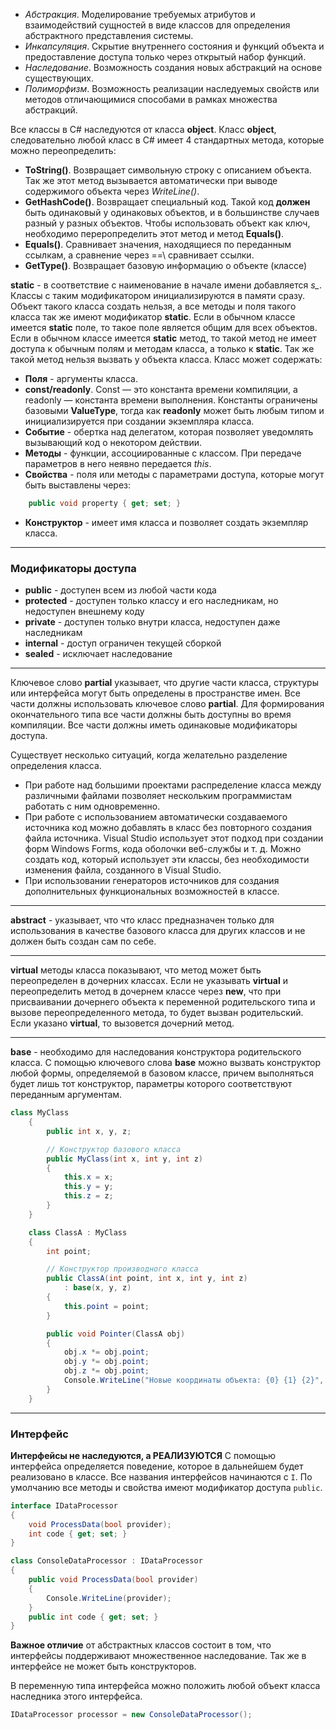 - _Абстракция_. Моделирование требуемых атрибутов и взаимодействий сущностей в виде классов для определения абстрактного представления системы.
- _Инкапсуляция_. Скрытие внутреннего состояния и функций объекта и предоставление доступа только через открытый набор функций.
- _Наследование_. Возможность создания новых абстракций на основе существующих.
- _Полиморфизм_. Возможность реализации наследуемых свойств или методов отличающимися способами в рамках множества абстракций.

Все классы в C# наследуются от класса **object**.
Класс **object**, следовательно любой класс в C# имеет 4 стандартных метода, которые можно переопределить:
- **ToString()**. Возвращает символьную строку с описанием объекта. Так же этот метод вызывается автоматически при выводе содержимого объекта через *WriteLine()*.
- **GetHashCode()**. Возвращает специальный код. Такой код **должен** быть одинаковый у одинаковых объектов, и в большинстве случаев разный у разных объектов. Чтобы использовать объект как ключ, необходимо переропределить этот метод и метод **Equals()**.
- **Equals()**. Сравнивает значения, находящиеся по переданным ссылкам, а  сравнение через \==\ сравнивает ссылки.
- **GetType()**. Возвращает базовую информацию о объекте (классе)

**static** - в соответствие с наименование в начале имени добавляется *s_*. Классы с таким модификатором инициализируются в памяти сразу. Объект такого класса создать нельзя, а все методы и поля такого класса так же имеют модификатор **static**.
Если в обычном классе имеется **static** поле, то такое поле является общим для всех объектов. 
Если в обычном классе имеется **static** метод, то такой метод не имеет доступа к обычным полям и методам класса, а только к **static**. Так же такой метод нельзя вызвать у объекта класса. 
Класс может содержать:
- **Поля** - аргументы класса.
- **const/readonly**. Const — это константа времени компиляции, а readonly — константа времени выполнения. Константы ограничены базовыми **ValueType**, тогда как **readonly** может быть любым типом и инициализируется при создании экземпляра класса.
- **Событие** - обертка над делегатом, которая позволяет уведомлять вызывающий код о некотором действии.
- **Методы** - функции, ассоциированные с классом. При передаче параметров в него неявно передается *this*.
- **Свойства** - поля или методы с параметрами доступа, которые могут быть выставлены через:
```c#
	public void property { get; set; }
```
- **Конструктор** - имеет имя класса и позволяет создать экземпляр класса.
---
### Модификаторы доступа

- **public** - доступен всем из любой части кода
- **protected** - доступен только классу и его наследникам, но недоступен внешнему коду
- **private** - доступен только внутри класса, недоступен даже наследникам
- **internal** - доступ ограничен текущей сборкой
- **sealed** - исключает наследование
--- ---
Ключевое слово **partial** указывает, что другие части класса, структуры или интерфейса могут быть определены в пространстве имен. Все части должны использовать ключевое слово **partial**. Для формирования окончательного типа все части должны быть доступны во время компиляции. Все части должны иметь одинаковые модификаторы доступа.

Существует несколько ситуаций, когда желательно разделение определения класса.
- При работе над большими проектами распределение класса между различными файлами позволяет нескольким программистам работать с ним одновременно.
- При работе с использованием автоматически создаваемого источника код можно добавлять в класс без повторного создания файла источника. Visual Studio использует этот подход при создании форм Windows Forms, кода оболочки веб-службы и т. д. Можно создать код, который использует эти классы, без необходимости изменения файла, созданного в Visual Studio.
- При использовании генераторов источников для создания дополнительных функциональных возможностей в классе.
--- ---
**abstract** - указывает, что что класс предназначен только для использования в качестве базового класса для других классов и не должен быть создан сам по себе.
--- ---
**virtual** методы класса показывают, что метод может быть переопределен в дочерних классах. Если не указывать **virtual** и переопределить метод в дочернем классе через **new**, что при присваивании дочернего объекта к переменной родительского типа и вызове переопределенного метода, то будет вызван родительский. Если указано **virtual**, то вызовется дочерний метод.
--- ---
**base** - необходимо для наследования конструктора родительского класса. С помощью ключевого слова **base** можно вызвать конструктор любой формы, определяемой в базовом классе, причем выполняться будет лишь тот конструктор, параметры которого соответствуют переданным аргументам.
```C#
class MyClass
    {
        public int x, y, z;

        // Конструктор базового класса
        public MyClass(int x, int y, int z)
        {
            this.x = x;
            this.y = y;
            this.z = z;
        }
    }

    class ClassA : MyClass
    {
        int point;

        // Конструктор производного класса
        public ClassA(int point, int x, int y, int z)
            : base(x, y, z)
        {
            this.point = point;
        }

        public void Pointer(ClassA obj)
        {
            obj.x *= obj.point;
            obj.y *= obj.point;
            obj.z *= obj.point;
            Console.WriteLine("Новые координаты объекта: {0} {1} {2}", obj.x, obj.y, obj.z);
        }
    }
```

--- ---
### Интерфейс

**Интерфейсы не наследуются, а РЕАЛИЗУЮТСЯ**
С помощью интерфейса определяется поведение, которое в дальнейшем будет реализовано в классе. Все  названия интерфейсов начинаются с `I`.
По умолчанию все методы и свойства имеют модификатор доступа `public`.
```C#
interface IDataProcessor
{
	void ProcessData(bool provider);
	int code { get; set; }
}

class ConsoleDataProcessor : IDataProcessor
{
	public void ProcessData(bool provider)
	{
		Console.WriteLine(provider);
	}
	public int code { get; set; }
}
```

**Важное отличие** от абстрактных классов состоит в том, что интерфейсы поддерживают множественное наследование. Так же в интерфейсе не может быть конструкторов.

В переменную типа интерфейса можно положить любой объект класса наследника этого интерфейса.
```C#
IDataProcessor processor = new ConsoleDataProcessor();
```


